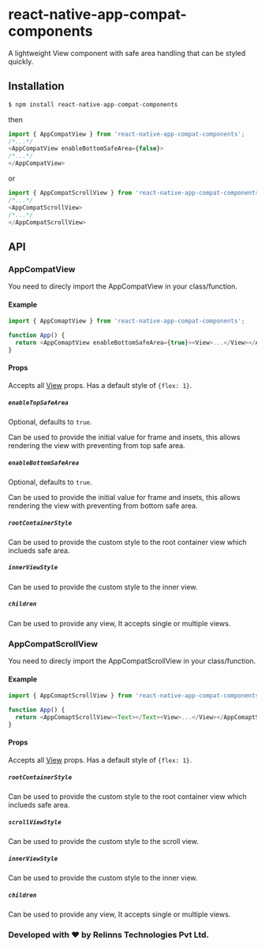 # react-native-app-compat-components
A lightweight View component with safe area handling that can be styled quickly.

Installation
---
```javascript
$ npm install react-native-app-compat-components
```
then
```javascript
import { AppCompatView } from 'react-native-app-compat-components';
/*...*/
<AppCompatView enableBottomSafeArea={false}>
/*...*/
</AppCompatView>
```

or
```javascript
import { AppCompatScrollView } from 'react-native-app-compat-components';
/*...*/
<AppCompatScrollView>
/*...*/
</AppCompatScrollView>
```

## API

### AppCompatView

You need to direcly import the AppCompatView in your class/function.

#### Example

```js
import { AppComaptView } from 'react-native-app-compat-components';

function App() {
  return <AppComaptView enableBottomSafeArea={true}><View>...</View></AppComaptView>;
}
```
#### Props

Accepts all [View](https://reactnative.dev/docs/view#props) props. Has a default style of `{flex: 1}`.

##### `enableTopSafeArea`

Optional, defaults to `true`.

Can be used to provide the initial value for frame and insets, this allows rendering the view with preventing from top safe area.

##### `enableBottomSafeArea`

Optional, defaults to `true`.

Can be used to provide the initial value for frame and insets, this allows rendering the view with preventing from bottom safe area.

##### `rootContainerStyle`

Can be used to provide the custom style to the root container view which inclueds safe area.

##### `innerViewStyle`

Can be used to provide the custom style to the inner view.

##### `children`

Can be used to provide any view, It accepts single or multiple views.

### AppCompatScrollView

You need to direcly import the AppCompatScrollView in your class/function.

#### Example

```js
import { AppComaptScrollView } from 'react-native-app-compat-components';

function App() {
  return <AppComaptScrollView><Text></Text><View>...</View></AppComaptScrollView>;
}
```
#### Props

Accepts all [View](https://reactnative.dev/docs/view#props) props. Has a default style of `{flex: 1}`.

##### `rootContainerStyle`

Can be used to provide the custom style to the root container view which inclueds safe area.

##### `scrollViewStyle`

Can be used to provide the custom style to the scroll view.

##### `innerViewStyle`

Can be used to provide the custom style to the inner view.

##### `children`

Can be used to provide any view, It accepts single or multiple views.

### Developed with ❤ by Relinns Technologies Pvt Ltd.
